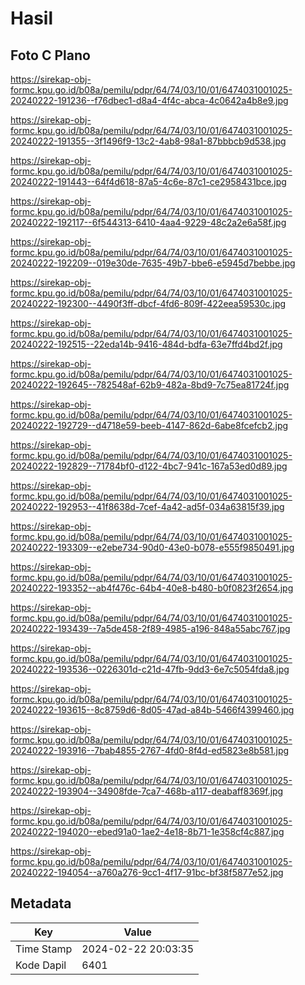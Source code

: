 # Hasil

## Foto C Plano

https://sirekap-obj-formc.kpu.go.id/b08a/pemilu/pdpr/64/74/03/10/01/6474031001025-20240222-191236--f76dbec1-d8a4-4f4c-abca-4c0642a4b8e9.jpg

https://sirekap-obj-formc.kpu.go.id/b08a/pemilu/pdpr/64/74/03/10/01/6474031001025-20240222-191355--3f1496f9-13c2-4ab8-98a1-87bbbcb9d538.jpg

https://sirekap-obj-formc.kpu.go.id/b08a/pemilu/pdpr/64/74/03/10/01/6474031001025-20240222-191443--64f4d618-87a5-4c6e-87c1-ce2958431bce.jpg

https://sirekap-obj-formc.kpu.go.id/b08a/pemilu/pdpr/64/74/03/10/01/6474031001025-20240222-192117--6f544313-6410-4aa4-9229-48c2a2e6a58f.jpg

https://sirekap-obj-formc.kpu.go.id/b08a/pemilu/pdpr/64/74/03/10/01/6474031001025-20240222-192209--019e30de-7635-49b7-bbe6-e5945d7bebbe.jpg

https://sirekap-obj-formc.kpu.go.id/b08a/pemilu/pdpr/64/74/03/10/01/6474031001025-20240222-192300--4490f3ff-dbcf-4fd6-809f-422eea59530c.jpg

https://sirekap-obj-formc.kpu.go.id/b08a/pemilu/pdpr/64/74/03/10/01/6474031001025-20240222-192515--22eda14b-9416-484d-bdfa-63e7ffd4bd2f.jpg

https://sirekap-obj-formc.kpu.go.id/b08a/pemilu/pdpr/64/74/03/10/01/6474031001025-20240222-192645--782548af-62b9-482a-8bd9-7c75ea81724f.jpg

https://sirekap-obj-formc.kpu.go.id/b08a/pemilu/pdpr/64/74/03/10/01/6474031001025-20240222-192729--d4718e59-beeb-4147-862d-6abe8fcefcb2.jpg

https://sirekap-obj-formc.kpu.go.id/b08a/pemilu/pdpr/64/74/03/10/01/6474031001025-20240222-192829--71784bf0-d122-4bc7-941c-167a53ed0d89.jpg

https://sirekap-obj-formc.kpu.go.id/b08a/pemilu/pdpr/64/74/03/10/01/6474031001025-20240222-192953--41f8638d-7cef-4a42-ad5f-034a63815f39.jpg

https://sirekap-obj-formc.kpu.go.id/b08a/pemilu/pdpr/64/74/03/10/01/6474031001025-20240222-193309--e2ebe734-90d0-43e0-b078-e555f9850491.jpg

https://sirekap-obj-formc.kpu.go.id/b08a/pemilu/pdpr/64/74/03/10/01/6474031001025-20240222-193352--ab4f476c-64b4-40e8-b480-b0f0823f2654.jpg

https://sirekap-obj-formc.kpu.go.id/b08a/pemilu/pdpr/64/74/03/10/01/6474031001025-20240222-193439--7a5de458-2f89-4985-a196-848a55abc767.jpg

https://sirekap-obj-formc.kpu.go.id/b08a/pemilu/pdpr/64/74/03/10/01/6474031001025-20240222-193536--0226301d-c21d-47fb-9dd3-6e7c5054fda8.jpg

https://sirekap-obj-formc.kpu.go.id/b08a/pemilu/pdpr/64/74/03/10/01/6474031001025-20240222-193615--8c8759d6-8d05-47ad-a84b-5466f4399460.jpg

https://sirekap-obj-formc.kpu.go.id/b08a/pemilu/pdpr/64/74/03/10/01/6474031001025-20240222-193916--7bab4855-2767-4fd0-8f4d-ed5823e8b581.jpg

https://sirekap-obj-formc.kpu.go.id/b08a/pemilu/pdpr/64/74/03/10/01/6474031001025-20240222-193904--34908fde-7ca7-468b-a117-deabaff8369f.jpg

https://sirekap-obj-formc.kpu.go.id/b08a/pemilu/pdpr/64/74/03/10/01/6474031001025-20240222-194020--ebed91a0-1ae2-4e18-8b71-1e358cf4c887.jpg

https://sirekap-obj-formc.kpu.go.id/b08a/pemilu/pdpr/64/74/03/10/01/6474031001025-20240222-194054--a760a276-9cc1-4f17-91bc-bf38f5877e52.jpg


## Metadata

| Key        | Value               |
| ---------- | ------------------- |
| Time Stamp | 2024-02-22 20:03:35 |
| Kode Dapil | 6401                |



